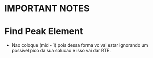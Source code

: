 # IMPORTANT NOTES

# Find Peak Element
* Nao coloque (mid - 1) pois dessa forma vc vai estar ignorando um possivel pico da sua solucao e isso vai dar RTE.

